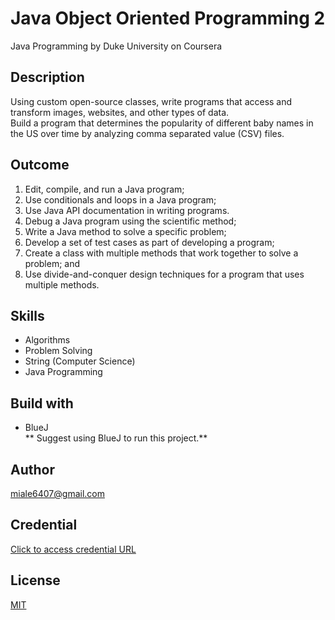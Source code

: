 # Java Object Oriented Programming 2
Java Programming by Duke University on Coursera

## Description
Using custom open-source classes, write programs that access and transform images, websites, and other types of data. <br />
Build a program that determines the popularity of different baby names in the US over time by analyzing comma separated value (CSV) files.

## Outcome
1. Edit, compile, and run a Java program;
2. Use conditionals and loops in a Java program;
3. Use Java API documentation in writing programs. 
4. Debug a Java program using the scientific method;
5. Write a Java method to solve a specific problem;
6. Develop a set of test cases as part of developing a program;
7. Create a class with multiple methods that work together to solve a problem; and
8. Use divide-and-conquer design techniques for a program that uses multiple methods.

## Skills
- Algorithms
- Problem Solving
- String (Computer Science)
- Java Programming

## Build with
- BlueJ  <br />
** Suggest using BlueJ to run this project.**

## Author
miale6407@gmail.com

## Credential 
[Click to access credential URL](https://www.coursera.org/account/accomplishments/certificate/LAAUHFGLEAR6)

## License
[MIT](https://choosealicense.com/licenses/mit/)
